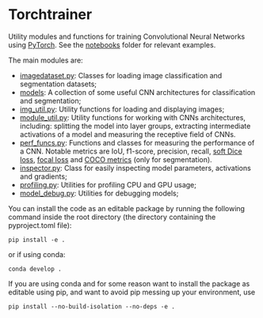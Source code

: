 # Torchtrainer

Utility modules and functions for training Convolutional Neural Networks using [PyTorch](https://pytorch.org/). See the [notebooks](notebooks) folder for relevant examples.

The main modules are:

* [imagedataset.py](torchtrainer/imagedataset.py): Classes for loading image classification and segmentation datasets;
* [models](torchtrainer/models): A collection of some useful CNN architectures for classification and segmentation;
* [img_util.py](torchtrainer/img_util.py): Utility functions for loading and displaying images; 
* [module_util.py](torchtrainer/module_util.py): Utility functions for working with CNNs architectures, including: splitting the model into layer groups, extracting intermediate activations of a model and measuring the receptive field of CNNs.
* [perf_funcs.py](torchtrainer/perf_funcs.py): Functions and classes for measuring the performance of a CNN. Notable metrics are IoU, f1-score, precision, recall, [soft Dice loss](https://arxiv.org/abs/1606.04797), [focal loss](https://arxiv.org/abs/1708.02002) and [COCO metrics](https://github.com/cocodataset/cocoapi/tree/master/PythonAPI/pycocotools) (only for segmentation).
* [inspector.py](torchtrainer/inspector.py): Class for easily inspecting model parameters, activations and gradients;
* [profiling.py](torchtrainer/profiling.py): Utilities for profiling CPU and GPU usage;
* [model_debug.py](torchtrainer/model_debug.py): Utilities for debugging models;

You can install the code as an editable package by running the following command inside the root directory (the directory containing the pyproject.toml file):

```pip install -e .```

or if using conda:

```conda develop .```

If you are using conda and for some reason want to install the package as editable using pip, and want to avoid pip messing up your environment, use

```pip install --no-build-isolation --no-deps -e .```